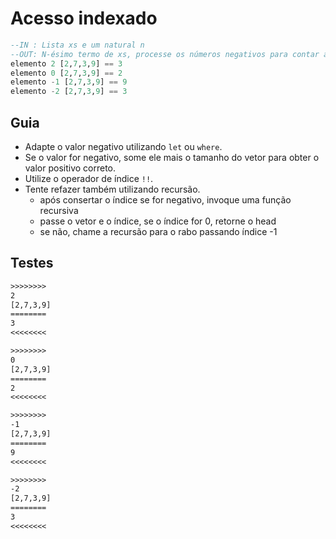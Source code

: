# Acesso indexado

```hs
--IN : Lista xs e um natural n
--OUT: N-ésimo termo de xs, processe os números negativos para contar a partir do fim
elemento 2 [2,7,3,9] == 3
elemento 0 [2,7,3,9] == 2
elemento -1 [2,7,3,9] == 9
elemento -2 [2,7,3,9] == 3
```

## Guia

- Adapte o valor negativo utilizando `let` ou `where`.
- Se o valor for negativo, some ele mais o tamanho do vetor para obter o valor positivo correto.
- Utilize o operador de índice `!!`.
- Tente refazer também utilizando recursão.
  - após consertar o índice se for negativo, invoque uma função recursiva
  - passe o vetor e o índice, se o índice for 0, retorne o head
  - se não, chame a recursão para o rabo passando índice -1

## Testes

```txt
>>>>>>>>
2
[2,7,3,9]
========
3
<<<<<<<<

>>>>>>>>
0
[2,7,3,9]
========
2
<<<<<<<<

>>>>>>>>
-1
[2,7,3,9]
========
9
<<<<<<<<

>>>>>>>>
-2
[2,7,3,9]
========
3
<<<<<<<<

```
